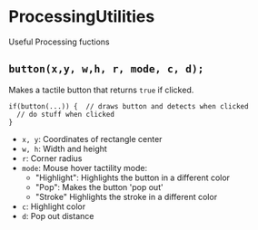 # ProcessingUtilities
Useful Processing fuctions

`button(x,y, w,h, r, mode, c, d);`
  - 
Makes a tactile button that returns `true` if clicked.
```
if(button(...)) {  // draws button and detects when clicked
  // do stuff when clicked
}
```
- `x, y`: Coordinates of rectangle center
- `w, h`: Width and height
- `r`: Corner radius
- `mode`: Mouse hover tactility mode:
  - "Highlight": Highlights the button in a different color
  - "Pop": Makes the button 'pop out'
  - "Stroke" Highlights the stroke in a different color
- `c`: Highlight color
- `d`: Pop out distance
